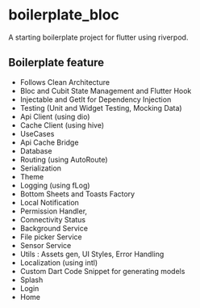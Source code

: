 # boilerplate_bloc

A starting boilerplate project for flutter using riverpod.

## Boilerplate feature

- Follows Clean Architecture
- Bloc and Cubit State Management and Flutter Hook
- Injectable and GetIt for Dependency Injection
- Testing (Unit and Widget Testing, Mocking Data)
- Api Client (using dio)
- Cache Client (using hive)
- UseCases
- Api Cache Bridge
- Database
- Routing (using AutoRoute)
- Serialization
- Theme
- Logging (using fLog)
- Bottom Sheets and Toasts Factory
- Local Notification
- Permission Handler,
- Connectivity Status
- Background Service
- File picker Service
- Sensor Service
- Utils : Assets gen, UI Styles, Error Handling
- Localization (using intl)
- Custom Dart Code Snippet for generating models
- Splash
- Login
- Home
